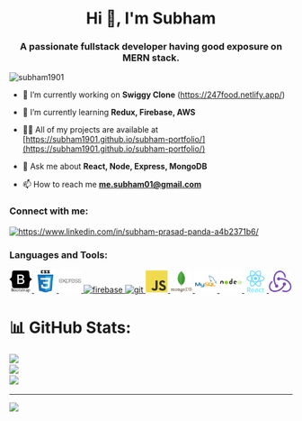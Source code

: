 <h1 align="center">Hi 👋, I'm Subham</h1>
<h3 align="center">A passionate fullstack developer having good exposure on MERN stack.</h3>

<p align="left"> <img src="https://komarev.com/ghpvc/?username=subham1901&label=Profile%20views&color=0e75b6&style=flat" alt="subham1901" /> </p>

- 🔭 I’m currently working on **Swiggy Clone** (https://247food.netlify.app/)

- 🌱 I’m currently learning **Redux, Firebase, AWS**

- 👨‍💻 All of my projects are available at [https://subham1901.github.io/subham-portfolio/](https://subham1901.github.io/subham-portfolio/)

- 💬 Ask me about **React, Node, Express, MongoDB**

- 📫 How to reach me **me.subham01@gmail.com**

<h3 align="left">Connect with me:</h3>
<p align="left">
<a href="https://linkedin.com/in/subham-prasad-panda-a4b2371b6/" target="blank"><img align="center" src="https://raw.githubusercontent.com/rahuldkjain/github-profile-readme-generator/master/src/images/icons/Social/linked-in-alt.svg" alt="https://www.linkedin.com/in/subham-prasad-panda-a4b2371b6/" height="30" width="40" /></a>
</p>

<h3 align="left">Languages and Tools:</h3>
<p align="left"> <a href="https://getbootstrap.com" target="_blank" rel="noreferrer"> <img src="https://raw.githubusercontent.com/devicons/devicon/master/icons/bootstrap/bootstrap-plain-wordmark.svg" alt="bootstrap" width="40" height="40"/> </a> <a href="https://www.w3schools.com/css/" target="_blank" rel="noreferrer"> <img src="https://raw.githubusercontent.com/devicons/devicon/master/icons/css3/css3-original-wordmark.svg" alt="css3" width="40" height="40"/> </a> <a href="https://expressjs.com" target="_blank" rel="noreferrer"> <img src="https://raw.githubusercontent.com/devicons/devicon/master/icons/express/express-original-wordmark.svg" alt="express" width="40" height="40"/> </a> <a href="https://firebase.google.com/" target="_blank" rel="noreferrer"> <img src="https://www.vectorlogo.zone/logos/firebase/firebase-icon.svg" alt="firebase" width="40" height="40"/> </a> <a href="https://git-scm.com/" target="_blank" rel="noreferrer"> <img src="https://www.vectorlogo.zone/logos/git-scm/git-scm-icon.svg" alt="git" width="40" height="40"/> </a> <a href="https://developer.mozilla.org/en-US/docs/Web/JavaScript" target="_blank" rel="noreferrer"> <img src="https://raw.githubusercontent.com/devicons/devicon/master/icons/javascript/javascript-original.svg" alt="javascript" width="40" height="40"/> </a> <a href="https://www.mongodb.com/" target="_blank" rel="noreferrer"> <img src="https://raw.githubusercontent.com/devicons/devicon/master/icons/mongodb/mongodb-original-wordmark.svg" alt="mongodb" width="40" height="40"/> </a> <a href="https://www.mysql.com/" target="_blank" rel="noreferrer"> <img src="https://raw.githubusercontent.com/devicons/devicon/master/icons/mysql/mysql-original-wordmark.svg" alt="mysql" width="40" height="40"/> </a> <a href="https://nodejs.org" target="_blank" rel="noreferrer"> <img src="https://raw.githubusercontent.com/devicons/devicon/master/icons/nodejs/nodejs-original-wordmark.svg" alt="nodejs" width="40" height="40"/> </a> <a href="https://reactjs.org/" target="_blank" rel="noreferrer"> <img src="https://raw.githubusercontent.com/devicons/devicon/master/icons/react/react-original-wordmark.svg" alt="react" width="40" height="40"/> </a> <a href="https://redux.js.org" target="_blank" rel="noreferrer"> <img src="https://raw.githubusercontent.com/devicons/devicon/master/icons/redux/redux-original.svg" alt="redux" width="40" height="40"/> </a> </p>

# 📊 GitHub Stats:
![](https://github-readme-stats.vercel.app/api?username=Subham1901&theme=dark&hide_border=false&include_all_commits=false&count_private=false)<br/>
![](https://github-readme-streak-stats.herokuapp.com/?user=Subham1901&theme=dark&hide_border=false)<br/>
![](https://github-readme-stats.vercel.app/api/top-langs/?username=Subham1901&theme=dark&hide_border=false&include_all_commits=false&count_private=false&layout=compact)

---
[![](https://visitcount.itsvg.in/api?id=Subham1901&icon=0&color=0)](https://visitcount.itsvg.in)

<!-- Proudly created with GPRM ( https://gprm.itsvg.in ) -->
